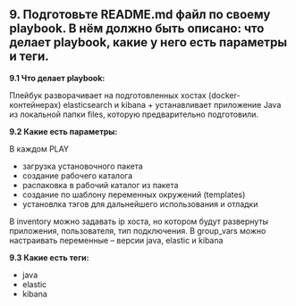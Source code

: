 ## 9.	Подготовьте README.md файл по своему playbook. В нём должно быть описано: что делает playbook, какие у него есть параметры и теги. ##

__9.1 Что делает playbook:__

Плейбук разворачивает на подготовленных хостах (docker-контейнерах)  elasticsearch и kibana + устанавливает приложение Java из локальной папки files, которую предварительно подготовили.

__9.2 Какие есть параметры:__

В каждом PLAY

- загрузка установочного пакета
-	создание рабочего каталога
-	распаковка в рабочий каталог из пакета
-	создание по шаблону переменных окружений (templates)
-	установлка тэгов для дальнейшего использования и отладки

В inventory можно задавать ip хоста, но котором будут развернуты приложения, пользователя, тип подключения. В group_vars можно настраивать переменные – версии java, elastic и kibana

__9.3 Какие есть теги:__

-	java
-	elastic
-	kibana

